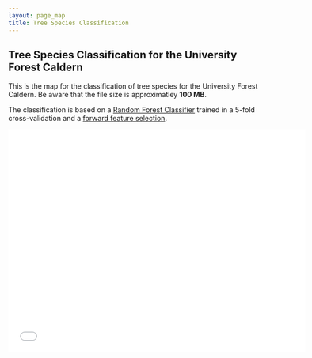 ```yaml
---
layout: page_map
title: Tree Species Classification
---
```



Tree Species Classification for the University Forest Caldern
-------------------------------------------------------------

This is the map for the classification of tree species for the University Forest Caldern. Be aware that the file size is approximatley **100 MB**.

The classification is based on a [Random Forest
Classifier](https://github.com/goergen95/mof_caldern/blob/master/src/010_rf_classification.R)
trained in a 5-fold cross-validation and a [forward feature
selection](rf.html).


<div class="map-container">
    <iframe class="map-iframe" src="../assets/maps/mapobjects/classification.html" width="600" height="450" frameborder="0"
    ></iframe>
</div>

